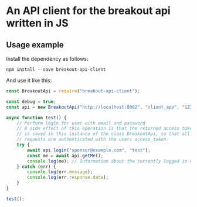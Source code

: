 # An API client for the breakout api written in JS

## Usage example
Install the dependency as follows:

`npm install --save breakout-api-client`

And use it like this:

```js
const BreakoutApi = require("breakout-api-client");

const debug = true;
const api = new BreakoutApi("http://localhost:8082", "client_app", "123456789", debug);

async function test() {
    // Perform login for user with email and password
    // A side effect of this operation is that the returned access token
    // is saved in this instance of the class BreakoutApi, so that all following
    // requests are authenticated with the users access_token
    try {
        await api.login("sponsor@example.com", "test");
        const me = await api.getMe();
        console.log(me); // Information about the currently logged in user
    } catch (err) {
        console.log(err.message);
        console.log(err.response.data);
    }
}

test();
```